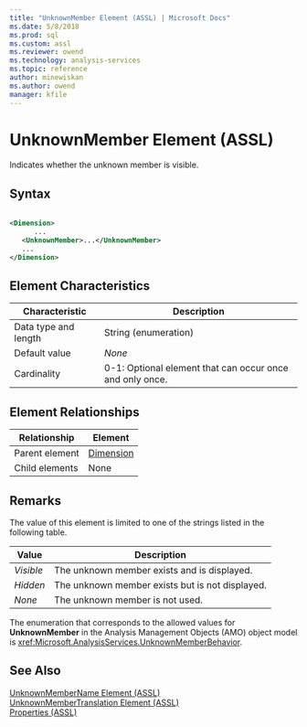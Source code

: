 ```yaml
---
title: "UnknownMember Element (ASSL) | Microsoft Docs"
ms.date: 5/8/2018
ms.prod: sql
ms.custom: assl
ms.reviewer: owend
ms.technology: analysis-services
ms.topic: reference
author: minewiskan
ms.author: owend
manager: kfile
---
```

# UnknownMember Element (ASSL)

  Indicates whether the unknown member is visible.  
  
## Syntax  
  
```xml  
  
<Dimension>  
      ...  
   <UnknownMember>...</UnknownMember>  
   ...  
</Dimension>  
```  
  
## Element Characteristics  
  
|Characteristic|Description|  
|--------------------|-----------------|  
|Data type and length|String (enumeration)|  
|Default value|*None*|  
|Cardinality|0-1: Optional element that can occur once and only once.|  
  
## Element Relationships  
  
|Relationship|Element|  
|------------------|-------------|  
|Parent element|[Dimension](../../../analysis-services/scripting/objects/dimension-element-assl.md)|  
|Child elements|None|  
  
## Remarks  
 The value of this element is limited to one of the strings listed in the following table.  
  
|Value|Description|  
|-----------|-----------------|  
|*Visible*|The unknown member exists and is displayed.|  
|*Hidden*|The unknown member exists but is not displayed.|  
|*None*|The unknown member is not used.|  
  
 The enumeration that corresponds to the allowed values for **UnknownMember** in the Analysis Management Objects (AMO) object model is <xref:Microsoft.AnalysisServices.UnknownMemberBehavior>.  
  
## See Also  
 [UnknownMemberName Element &#40;ASSL&#41;](../../../analysis-services/scripting/properties/unknownmembername-element-assl.md)   
 [UnknownMemberTranslation Element &#40;ASSL&#41;](../../../analysis-services/scripting/objects/unknownmembertranslation-element-assl.md)   
 [Properties &#40;ASSL&#41;](../../../analysis-services/scripting/properties/properties-assl.md)  
  
  
